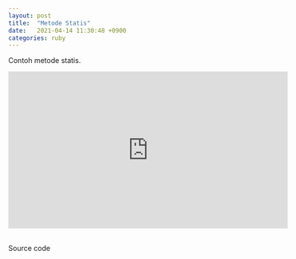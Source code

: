```yaml
---
layout: post
title:  "Metode Statis"
date:   2021-04-14 11:30:48 +0900
categories: ruby
---
```

<p>Contoh metode statis.</p>
<iframe width="560" height="315" src="https://www.youtube.com/embed/sYsOinMQwcY" title="YouTube video player" frameborder="0" allow="accelerometer; autoplay; clipboard-write; encrypted-media; gyroscope; picture-in-picture" allowfullscreen></iframe>
<br>
<script id="asciicast-320666" src="https://asciinema.org/a/320666.js" async></script>
<br>
<p>Source code</p>
<script src="https://gist.github.com/wicky-info/c95e0ea49da26d188320db3267de5633.js"></script>

